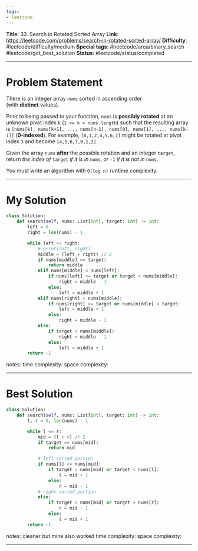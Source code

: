```yaml
---
tags:
- leetcode
---
```

**Title**: 33. Search in Rotated Sorted Array
**Link**: https://leetcode.com/problems/search-in-rotated-sorted-array/
**Difficulty**: #leetcode/difficulty/medium 
**Special tags**: #neetcode/area/binary_search #leetcode/got_best_solution 
**Status**: #leetcode/status/completed  

---
# Problem Statement
There is an integer array `nums` sorted in ascending order (with **distinct** values).

Prior to being passed to your function, `nums` is **possibly rotated** at an unknown pivot index `k` (`1 <= k < nums.length`) such that the resulting array is `[nums[k], nums[k+1], ..., nums[n-1], nums[0], nums[1], ..., nums[k-1]]` (**0-indexed**). For example, `[0,1,2,4,5,6,7]` might be rotated at pivot index `3` and become `[4,5,6,7,0,1,2]`.

Given the array `nums` **after** the possible rotation and an integer `target`, return _the index of_ `target` _if it is in_ `nums`_, or_ `-1` _if it is not in_ `nums`.

You must write an algorithm with `O(log n)` runtime complexity.

---
# My Solution
```python
class Solution:
    def search(self, nums: List[int], target: int) -> int:
        left = 0
        right = len(nums) - 1

        while left <= right:
            # print(left, right)
            middle = (left + right) // 2
            if nums[middle] == target:
                return middle
            elif nums[middle] < nums[left]:
                if nums[left] <= target or target < nums[middle]:
                    right = middle - 1
                else:
                    left = middle + 1
            elif nums[right] < nums[middle]:
                if nums[right] >= target or nums[middle] < target:
                    left = middle + 1
                else:
                    right = middle - 1
            else:
                if target < nums[middle]:
                    right = middle - 1
                else:
                    left = middle + 1
        return -1
```
notes: 
time complexity: 
space complexity: 

---
# Best Solution
```python
class Solution:
    def search(self, nums: List[int], target: int) -> int:
        l, r = 0, len(nums) - 1

        while l <= r:
            mid = (l + r) // 2
            if target == nums[mid]:
                return mid

            # left sorted portion
            if nums[l] <= nums[mid]:
                if target > nums[mid] or target < nums[l]:
                    l = mid + 1
                else:
                    r = mid - 1
            # right sorted portion
            else:
                if target < nums[mid] or target > nums[r]:
                    r = mid - 1
                else:
                    l = mid + 1
        return -1
```
notes: cleaner but mine also worked
time complexity: 
space complexity: 

---

